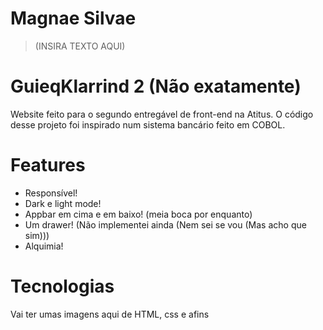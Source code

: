 # Magnae Silvae
> (INSIRA TEXTO AQUI)
# GuieqKlarrind 2 (Não exatamente)
Website feito para o segundo entregável de front-end na Atitus.
O código desse projeto foi inspirado num sistema bancário feito em COBOL.
# Features
- Responsível!
- Dark e light mode!
- Appbar em cima e em baixo! (meia boca por enquanto)
- Um drawer! (Não implementei ainda (Nem sei se vou (Mas acho que sim)))
- Alquimia!
# Tecnologias
Vai ter umas imagens aqui de HTML, css e afins

